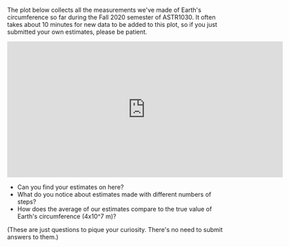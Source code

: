 The plot below collects all the measurements we've made of Earth's circumference so far during the Fall 2020 semester of ASTR1030. It often takes about 10 minutes for new data to be added to this plot, so if you just submitted your own estimates, please be patient.

<iframe width="639" height="316" seamless frameborder="0" scrolling="no" src="https://docs.google.com/spreadsheets/d/e/2PACX-1vR-BaLSH3QqQ6ufeyf45uN9_aK7QCF_SQPJqs8iYPaJrwpielIlCXp0ZQEV0XzEzEDh_TCwSaugaVnr/pubchart?oid=815523670&amp;format=interactive"></iframe>

- Can you find your estimates on here? 
- What do you notice about estimates made with different numbers of steps? 
- How does the average of our estimates compare to the true value of Earth's circumference (4x10^7 m)?

(These are just questions to pique your curiosity. There's no need to submit answers to them.)
